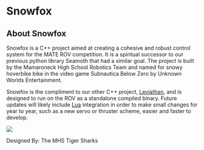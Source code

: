 # Snowfox

## About Snowfox
Snowfox is a C++ project aimed at creating a cohesive and robust control system for the MATE ROV competition. It is a spiritual successor to our previous python library Seamoth that had a similar goal. The project is built by the Mamaroneck High School Robotics Team and named for snowy hoverbike bike in the video game Subnautica Below Zero by Unknown Worlds Entertainment.

Snowfox is the compliment to our other C++ project, [Leviathan](https://github.com/mamorobotics/Leviathan), and is designed to run on the ROV as a standalone compiled binary. Future updates will likely include [Lua](https://www.lua.org/) integration in order to make small changes for year to year, such as a new servo or thruster scheme, easier and faster to develop. 

<img src="https://assetsio.reedpopcdn.com/subnautica-below-zero-introduces-series-very-first-land-vehicle-in-new-snowfox-update-1556150703765.jpg?width=1200&height=1200&fit=bounds&quality=70&format=jpg&auto=webp"/>

Designed By: The MHS Tiger Sharks
